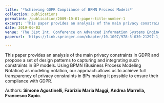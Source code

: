 ```yaml
---
title: '*Achieving GDPR Compliance of BPMN Process Models*'
collection: publications
permalink: /publication/2009-10-01-paper-title-number-1
excerpt: 'This paper provides an analysis of the main privacy constraints in GDPR and propose a set of design patterns to capturing and integrating such constraints in BP models. Using BPMN (Business Process Modeling Notation) as modeling notation, our approach allows us to achieve full transparency of privacy constraints in BPs making it possible to ensure their compliance with GDPR.'
date: 2019-06-03
venue: 'The 31st Int. Conference on Advanced Information Systems Engineering (CAiSE’19). Rome, Italy 3-7 June 2019. ***Best Forum Paper Award***'
paperurl: 'https://link.springer.com/chapter/10.1007/978-3-030-21297-1_2'

---
```

This paper provides an analysis of the main privacy constraints in GDPR and propose a set of design patterns to capturing and integrating such constraints in BP models. Using BPMN (Business Process Modeling Notation) as modeling notation, our approach allows us to achieve full transparency of privacy constraints in BPs making it possible to ensure their compliance with GDPR.

Authors: **Simone Agostinelli, Fabrizio Maria Maggi, Andrea Marrella, Francesco Sapio**.
